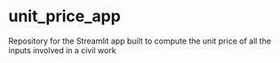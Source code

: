 # unit_price_app
Repository for the Streamlit app built to compute the unit price of all the inputs involved in a civil work
